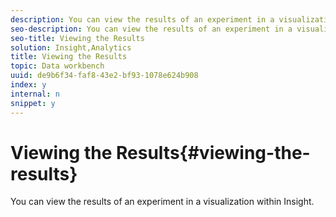 ```yaml
---
description: You can view the results of an experiment in a visualization within Insight.
seo-description: You can view the results of an experiment in a visualization within Insight.
seo-title: Viewing the Results
solution: Insight,Analytics
title: Viewing the Results
topic: Data workbench
uuid: de9b6f34-faf8-43e2-bf93-1078e624b908
index: y
internal: n
snippet: y
---
```


# Viewing the Results{#viewing-the-results}

You can view the results of an experiment in a visualization within Insight.

